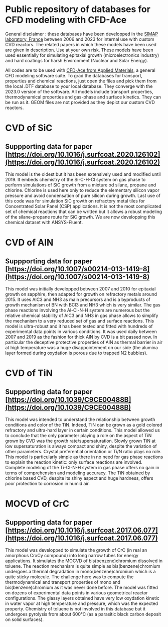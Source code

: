 # Public repository of databases for CFD modeling with CFD-Ace

General disclaimer : these databases have been developped in the [SIMAP laboratory, France](https://simap.grenoble-inp.fr/) between 2006 and 2023 for internal use with custom CVD reactors. The related papers in which these models have been used are given in description. Use at your own risk. These models have been used essentially for simulating epitaxial growth (microelectronics industry) and hard coatings for harsh Environment (Nuclear and Solar Energy).

All codes are to be used with [CFD-Ace from Applied Materials](https://www.appliedmaterials.com/us/en/semiconductor/solutions-and-software/software-solutions/ace-plus-suite.html), a general CFD modeling software suite. To grad the databases for transport, properties and chemical reactions, just open the files and pick them from the local .DTF database to your local database. They converge with the 2023.0 version of the software. All models include transport properties, thermodynamical properties and gas-phase and surface kinetics. They can be run as it. GEOM files are not provided as they depict our custom CVD reactors.

# CVD of SiC
## Suppporting data for paper [https://doi.org/10.1016/j.surfcoat.2020.126102](https://doi.org/10.1016/j.surfcoat.2020.126102)
This model is the oldest but it has been extensively used and modified until 2019. It embeds chemistry of the Si-C-H-Cl system on gas phase to perform simulations of SiC growth from a mixture od silane, propane and chlorine. Chlorine is used here only to reduce the elementary silicon vapor pressure and avoid condensation of pure silicon during growth. Last use of this code was for simulation SiC growth on refractory metal tiles for Concentrated Solar Panel (CSP) applications. It is not the most complicated set of chemical reactions that can be written but it allows a robust modeling of the silane-propane route for SiC growth. We are now developping this chemical dataset with ANSYS-Fluent.

# CVD of AlN
## Suppporting data for paper [https://doi.org/10.1007/s00214-013-1419-8](https://doi.org/10.1007/s00214-013-1419-8)
This model was initially developped between 2007 and 2010 for epitaxial growth on sapphire, then adapted for growth on refractory metals around 2015. It uses AlC3 and NH3 as main precursors and is a byproducts of growth mechanism of BN with BCl3 and NH3 which is very similar. The gas phase reactions involving the Al-Cl-N-H system are numerous but the relative chemical stability of AlC3 and NH3 in gas phase allows to simplify the mechanism to a very reduced set of gas and surface reactions. This model is ultra-robust and it has been tested and fitted with hundreds of experimental data points in various conditions. It was used daily between 2007 and 2019 as the fashion for thick AlN by CVD is a bit passed now. In particular the deceptive protective properties of AlN as thermal barrier in air at high temperature was a huge disappointement on our side (the alumina layer formed during oxydation is porous due to trapped N2 bubbles).

# CVD of TiN
## Suppporting data for paper [https://doi.org/10.1039/C9CE00488B](https://doi.org/10.1039/C9CE00488B)
This model was intended to understand the relationship between growth conditions and color of the TiN. Indeed, TiN can be grown as a gold colored refractory and ultra-hard layer in certain conditions. This model allowed us to conclude that the only parameter playing a role on the aspect of TiN grown by CVD was the growth rate/supersaturation. Slowly grown TiN at low supersaturation is always compact and shiny, despite the variation of other parameters. Crystal preferential orientation or Ti/N ratio plays no role. This model is particularly simple as there in no need for gas phase reactions to explain the reaction kinetic: only surface reactions are involved. Complete modeling of the Ti-Cl-N-H system in gas phase offers no gain in terms of comprehension and modeling accuracy. The TiN obtained by chlorine based CVD, despite its shiny aspect and huge hardness, offers poor protection to corrosion in humid air.

# MOCVD of CrC
## Suppporting data for paper [https://doi.org/10.1016/j.surfcoat.2017.06.077](https://doi.org/10.1016/j.surfcoat.2017.06.077)
This model was developped to simulate the growth of CrC (in real an amorphous CrxCy compound) into long narrow tubes for energy applications. It simulates the MOCVD of bis(benzene)chromium dissolved in toluene. The reaction mechanism is quite simple as bis(benzene)chromium undergoes a thermal degradation in mono(benzene)chromium which is a quite sticky molecule. The challenge here was to compute the thermodynamical and transport properties of mono and bis(benzene)chromium as it was never done before. The model was fitted on dozens of experimental data points in various geometrical reactor configurations. The glassy layers obtained have very low oxydation kinetic in water vapor at high temperature and pressure, which was the expected property. Chemistry of toluene is not involved in this database but it undergoes pyrolysis from about 600°C (as a parasitic black carbon deposit on solid surfaces).
